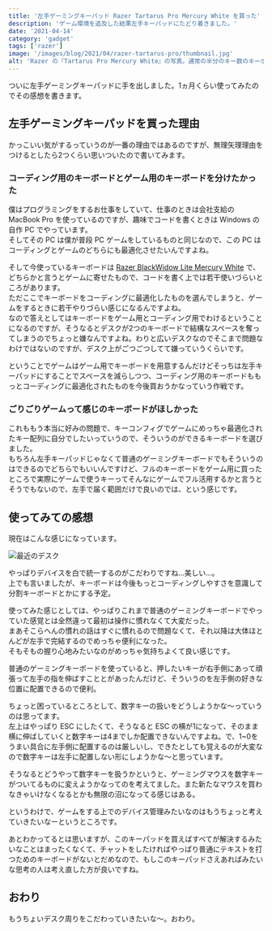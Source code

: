 ```yaml
---
title: '左手ゲーミングキーパッド Razer Tartarus Pro Mercury White を買った'
description: 'ゲーム環境を追及した結果左手キーパッドにたどり着きました。'
date: '2021-04-14'
category: 'gadget'
tags: ['razer']
image: '/images/blog/2021/04/razer-tartarus-pro/thumbnail.jpg'
alt: 'Razer の『Tartarus Pro Mercury White』の写真。通常の半分のキー数のキーボードで、全体的に白い筐体が水色の LED の光放っている。'
---
```


ついに左手ゲーミングキーパッドに手を出しました。1ヵ月くらい使ってみたのでその感想を書きます。

## 左手ゲーミングキーパッドを買った理由

かっこいい気がするっていうのが一番の理由ではあるのですが、無理矢理理由をつけるとしたら2つくらい思いついたので書いてみます。

### コーディング用のキーボードとゲーム用のキーボードを分けたかった

僕はプログラミングをするお仕事をしていて、仕事のときは会社支給の MacBook Pro を使っているのですが、趣味でコードを書くときは Windows の自作 PC でやっています。  
そしてその PC は僕が普段 PC ゲームをしているものと同じなので、この PC はコーディングとゲームのどちらにも最適化させたいんですよね。

そして今使っているキーボードは [Razer BlackWidow Lite Mercury White](https://www2.razer.com/jp-jp/gaming-keyboards-keypads/razer-blackwidow-lite) で、どちらかと言うとゲームに寄せたもので、コードを書く上では若干使いづらいところがあります。  
ただここでキーボードをコーディングに最適化したものを選んでしまうと、ゲームをするときに若干やりづらい感じになるんですよね。  
なので答えとしてはキーボードをゲーム用とコーディング用でわけるということになるのですが、そうなるとデスクが2つのキーボードで結構なスペースを奪ってしまうのでちょっと嫌なんですよね。わりと広いデスクなのでそこまで問題なわけではないのですが、デスク上がごつごつしてて嫌っていうくらいです。

ということでゲームはゲーム用でキーボードを用意するんだけどそっちは左手キーパッドにすることでスペースを減らしつつ、コーディング用のキーボードももっとコーディングに最適化されたものを今後買おうかなっていう作戦です。

### ごりごりゲームって感じのキーボードがほしかった

これももう本当に好みの問題で、キーコンフィグでゲームにめっちゃ最適化されたキー配列に自分でしたいっていうので、そういうのができるキーボードを選びました。  
もちろん左手キーパッドじゃなくて普通のゲーミングキーボードでもそういうのはできるのでどちらでもいいんですけど、フルのキーボードをゲーム用に買ったところで実際にゲームで使うキーってそんなにゲームでフル活用するかと言うとそうでもないので、左手で届く範囲だけで良いのでは、という感じです。

## 使ってみての感想

現在はこんな感じになっています。

![最近のデスク](/images/blog/2021/04/razyer-tartarus-pro/02.jpg '最近のデスク')

やっぱりデバイスを白で統一するのがこだわりですね…美しい…。  
上でも言いましたが、キーボードは今後もっとコーディングしやすさを意識して分割キーボードとかにする予定。

使ってみた感じとしては、やっぱりこれまで普通のゲーミングキーボードでやっていた感覚とは全然違って最初は操作に慣れなくて大変だった。  
まあそこらへんの慣れの話はすぐに慣れるので問題なくて、それ以降は大体ほとんどが左手で完結するのでめっちゃ便利になった。  
そもそもの握り心地みたいなのがめっちゃ気持ちよくて良い感じです。

普通のゲーミングキーボードを使っていると、押したいキーが右手側にあって頑張って左手の指を伸ばすこととがあったんだけど、そういうのを左手側の好きな位置に配置できるので便利。

ちょっと困っているところとして、数字キーの扱いをどうしようかな～っていうのは思ってます。  
左上はやっぱり ESC にしたくて、そうなると ESC の横が1になって、そのまま横に伸ばしていくと数字キーは4までしか配置できないんですよね。で、1~0をうまい具合に左手側に配置するのは厳しいし、できたとしても覚えるのが大変なので数字キーは左手に配置しない形にしようかな～と思っています。

そうなるとどうやって数字キーを扱うかというと、ゲーミングマウスを数字キーがついてるものに変えようかなってのを考えてました。また新たなマウスを買わなきゃいけなくなるとかも無限の沼になってる感じはある。

というわけで、ゲームをする上でのデバイス管理みたいなのはもうちょっと考えていきたいなーというところです。

あとわかってるとは思いますが、このキーパッドを買えばすべてが解決するみたいなことはまったくなくて、チャットをしたければやっぱり普通にテキストを打つためのキーボードがないとだめなので、もしこのキーパッドさえあればみたいな思考の人は考え直した方が良いですね。

## おわり

もうちょいデスク周りをこだわっていきたいな～。おわり。

